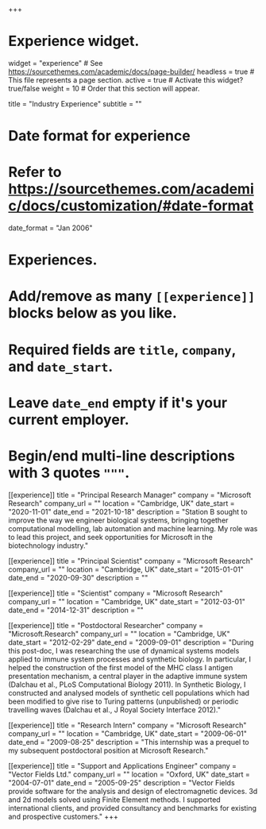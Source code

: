 +++
# Experience widget.
widget = "experience"  # See https://sourcethemes.com/academic/docs/page-builder/
headless = true  # This file represents a page section.
active = true  # Activate this widget? true/false
weight = 10  # Order that this section will appear.

title = "Industry Experience"
subtitle = ""

# Date format for experience
#   Refer to https://sourcethemes.com/academic/docs/customization/#date-format
date_format = "Jan 2006"

# Experiences.
#   Add/remove as many `[[experience]]` blocks below as you like.
#   Required fields are `title`, `company`, and `date_start`.
#   Leave `date_end` empty if it's your current employer.
#   Begin/end multi-line descriptions with 3 quotes `"""`.
[[experience]]
  title = "Principal Research Manager"
  company = "Microsoft Research"
  company_url = ""
  location = "Cambridge, UK"
  date_start = "2020-11-01"
  date_end = "2021-10-18"
  description = "Station B sought to improve the way we engineer biological systems, bringing together computational modelling, lab automation and machine learning. My role was to lead this project, and seek opportunities for Microsoft in the biotechnology industry."

[[experience]]
  title = "Principal Scientist"
  company = "Microsoft Research"
  company_url = ""
  location = "Cambridge, UK"
  date_start = "2015-01-01"
  date_end = "2020-09-30"
  description = ""

[[experience]]
  title = "Scientist"
  company = "Microsoft Research"
  company_url = ""
  location = "Cambridge, UK"
  date_start = "2012-03-01"
  date_end = "2014-12-31"
  description = ""

[[experience]]
  title = "Postdoctoral Researcher"
  company = "Microsoft.Research"
  company_url = ""
  location = "Cambridge, UK"
  date_start = "2012-02-29"
  date_end = "2009-09-01"
  description = "During this post-doc, I was researching the use of dynamical systems models applied to immune system processes and synthetic biology. In particular, I helped the construction of the first model of the MHC class I antigen presentation mechanism, a central player in the adaptive immune system (Dalchau et al., PLoS Computational Biology 2011). In Synthetic Biology, I constructed and analysed models of synthetic cell populations which had been modified to give rise to Turing patterns (unpublished) or periodic travelling waves (Dalchau et al., J Royal Society Interface 2012)."

[[experience]]
  title = "Research Intern"
  company = "Microsoft Research"
  company_url = ""
  location = "Cambridge, UK"
  date_start = "2009-06-01"
  date_end = "2009-08-25"
  description = "This internship was a prequel to my subsequent postdoctoral position at Microsoft Research."

[[experience]]
  title = "Support and Applications Engineer"
  company = "Vector Fields Ltd."
  company_url = ""
  location = "Oxford, UK"
  date_start = "2004-07-01"
  date_end = "2005-09-25"
  description = "Vector Fields provide software for the analysis and design of electromagnetic devices. 3d and 2d models solved using Finite Element methods. I supported international clients, and provided consultancy and benchmarks for existing and prospective customers."
+++
